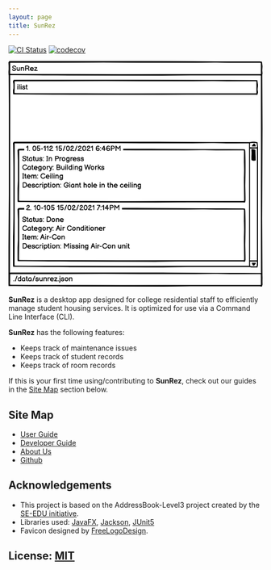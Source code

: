 ```yaml
---
layout: page
title: SunRez
---
```


[![CI Status](https://github.com/AY2021S2-CS2103-T14-1/tp/workflows/Java%20CI/badge.svg)](https://github.com/AY2021S2-CS2103-T14-1/tp/actions)
[![codecov](https://codecov.io/gh/AY2021S2-CS2103-T14-1/tp/branch/master/graph/badge.svg)](https://codecov.io/gh/AY2021S2-CS2103-T14-1/tp)

![Ui](images/Ui.png)

**SunRez** is a desktop app designed for college residential staff to efficiently manage student housing services. It is optimized for use via a Command Line Interface (CLI). 

**SunRez** has the following features:
* Keeps track of maintenance issues
* Keeps track of student records
* Keeps track of room records

If this is your first time using/contributing to **SunRez**, check out our guides in the [Site Map](#site-map) section below.

## Site Map

* [User Guide](UserGuide.md)
* [Developer Guide](DeveloperGuide.md)
* [About Us](AboutUs.md)
* [Github](https://github.com/AY2021S2-CS2103-T14-1/tp)

## Acknowledgements

* This project is based on the AddressBook-Level3 project created by the [SE-EDU initiative](https://se-education.org).
* Libraries used: [JavaFX](https://openjfx.io/), [Jackson](https://github.com/FasterXML/jackson), [JUnit5](https://github.com/junit-team/junit5)
* Favicon designed by [FreeLogoDesign](https://www.freelogodesign.org/).

## License: [MIT](https://github.com/AY2021S2-CS2103-T14-1/tp/blob/master/LICENSE)
